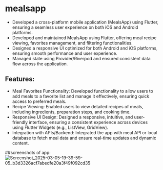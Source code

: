 # mealsapp

- Developed a cross-platform mobile application (MealsApp) using Flutter, ensuring a seamless user experience on both iOS and Android platforms.
- Developed and maintained MealsApp using Flutter, offering meal recipe viewing, favorites management, and filtering functionalities.
- Designed a responsive UI optimized for both Android and iOS platforms, ensuring smooth performance and user experience.
- Managed state using Provider/Riverpod and ensured consistent data flow across the application.

## Features:
- Meal Favorites Functionality: Developed functionality to allow users to add meals to a favorite list and manage it effectively, ensuring quick access to preferred meals.
- Recipe Viewing: Enabled users to view detailed recipes of meals, including ingredients, preparation steps, and cooking time.
- Responsive UI Design: Designed a responsive, intuitive, and user-friendly interface, ensuring a consistent experience across devices using Flutter Widgets (e.g., ListView, GridView).
- Integration with APIs/Backend: Integrated the app with meal API or local database to fetch meal data and ensure real-time updates and dynamic content.

##screenshots of app:
![Screenshot_2025-03-05-19-39-59-05_b3d3326acf7abedfe20a3f49f092cd35](https://github.com/user-attachments/assets/c9b92a2f-47ac-4243-85a7-e2c15f0f20dd)
